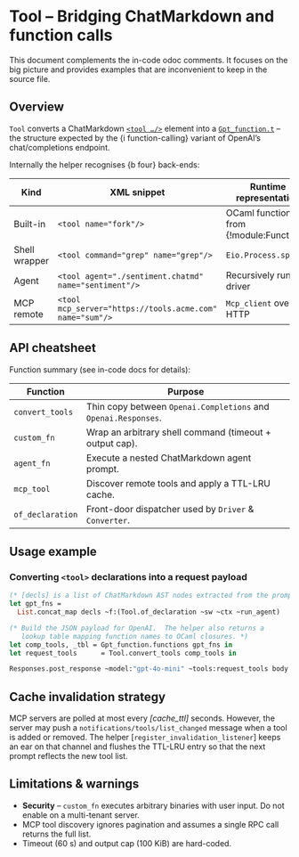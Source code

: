# Tool – Bridging ChatMarkdown and function calls

This document complements the in-code odoc comments.  It focuses on the
big picture and provides examples that are inconvenient to keep in the
source file.

## Overview
`Tool` converts a ChatMarkdown [`<tool …/>`](../chatmd/README.md) element
into a [`Gpt_function.t`](../../gpt_function/gpt_function.mli) – the
structure expected by the {i function-calling} variant of OpenAI’s
chat/completions endpoint.

Internally the helper recognises {b four} back-ends:

| Kind | XML snippet | Runtime representation |
|------|-------------|------------------------|
| Built-in | `<tool name="fork"/>` | OCaml function from {!module:Functions} |
| Shell wrapper | `<tool command="grep" name="grep"/>` | `Eio.Process.spawn` |
| Agent | `<tool agent="./sentiment.chatmd" name="sentiment"/>` | Recursively runs driver |
| MCP remote | `<tool mcp_server="https://tools.acme.com" name="sum"/>` | `Mcp_client` over HTTP |


## API cheatsheet
Function summary (see in-code docs for details):

| Function | Purpose |
|----------|---------|
| `convert_tools` | Thin copy between `Openai.Completions` and `Openai.Responses`. |
| `custom_fn` | Wrap an arbitrary shell command (timeout + output cap). |
| `agent_fn` | Execute a nested ChatMarkdown agent prompt. |
| `mcp_tool` | Discover remote tools and apply a TTL-LRU cache. |
| `of_declaration` | Front-door dispatcher used by `Driver` & `Converter`. |


## Usage example

### Converting `<tool>` declarations into a request payload

```ocaml
(* [decls] is a list of ChatMarkdown AST nodes extracted from the prompt *)
let gpt_fns =
  List.concat_map decls ~f:(Tool.of_declaration ~sw ~ctx ~run_agent)

(* Build the JSON payload for OpenAI.  The helper also returns a
   lookup table mapping function names to OCaml closures. *)
let comp_tools, _tbl = Gpt_function.functions gpt_fns in
let request_tools      = Tool.convert_tools comp_tools in

Responses.post_response ~model:"gpt-4o-mini" ~tools:request_tools body
```


## Cache invalidation strategy

MCP servers are polled at most every *[cache_ttl]* seconds.  However, the
server may push a `notifications/tools/list_changed` message when a tool
is added or removed.  The helper [`register_invalidation_listener`] keeps
an ear on that channel and flushes the TTL-LRU entry so that the next
prompt reflects the new tool list.


## Limitations & warnings
* **Security** – `custom_fn` executes arbitrary binaries with user input.
  Do not enable on a multi-tenant server.
* MCP tool discovery ignores pagination and assumes a single RPC call
  returns the full list.
* Timeout (60 s) and output cap (100 KiB) are hard-coded.

